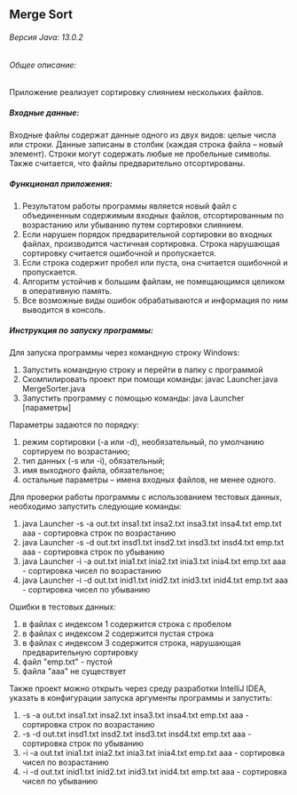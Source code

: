 ## Merge Sort

###### Версия Java: 13.0.2

###### Общее описание:
Приложение реализует сортировку слиянием нескольких файлов.

##### Входные данные:  
Входные файлы содержат данные одного из двух видов: целые числа или строки.
Данные записаны в столбик (каждая строка файла – новый элемент).
Строки могут содержать любые не пробельные символы.
Также считается, что файлы предварительно отсортированы.

##### Функционал приложения:
1. Результатом работы программы является новый файл с объединенным
содержимым входных файлов, отсортированным по возрастанию или убыванию
путем сортировки слиянием.
2. Если нарушен порядок предварительной сортировки во входных файлах,
производится частичная сортировка. Строка нарушающая сортировку считается
ошибочной и пропускается.
3. Если строка содержит пробел или пуста, она считается ошибочной и
пропускается.
4. Алгоритм устойчив к большим файлам, не помещающимся целиком в оперативную
память.
5. Все возможные виды ошибок обрабатываются и информация по ним выводится
в консоль.

##### Инструкция по запуску программы:
Для запуска программы через командную строку Windows:
1. Запустить командную строку и перейти в папку с программой
2. Скомпилировать проект при помощи команды: javac Launcher.java MergeSorter.java
3. Запустить программу с помощью команды: java Launcher [параметры]

Параметры задаются по порядку:
1. режим сортировки (-a или -d), необязательный, по умолчанию сортируем
по возрастанию;
2. тип данных (-s или -i), обязательный;
3. имя выходного файла, обязательное;
4. остальные параметры – имена входных файлов, не менее одного.

Для проверки работы программы с использованием тестовых данных, необходимо запустить следующие команды:
1. java Launcher -s -a out.txt insa1.txt insa2.txt insa3.txt insa4.txt emp.txt aaa - сортировка строк по возрастанию
2. java Launcher -s -d out.txt insd1.txt insd2.txt insd3.txt insd4.txt emp.txt aaa - сортировка строк по убыванию
3. java Launcher -i -a out.txt inia1.txt inia2.txt inia3.txt inia4.txt emp.txt aaa - сортировка чисел по возрастанию
4. java Launcher -i -d out.txt inid1.txt inid2.txt inid3.txt inid4.txt emp.txt aaa - сортировка чисел по убыванию

Ошибки в тестовых данных:
1. в файлах с индексом 1 содержится строка с пробелом
2. в файлах с индексом 2 содержится пустая строка
3. в файлах с индексом 3 содержится строка, нарушающая предварительную сортировку
4. файл "emp.txt" - пустой
5. файла "aaa" не существует

Также проект можно открыть через среду разработки IntelliJ IDEA,
указать в конфигурации запуска аргументы программы и запустить:
1. -s -a out.txt insa1.txt insa2.txt insa3.txt insa4.txt emp.txt aaa - сортировка строк по возрастанию
2. -s -d out.txt insd1.txt insd2.txt insd3.txt insd4.txt emp.txt aaa - сортировка строк по убыванию
3. -i -a out.txt inia1.txt inia2.txt inia3.txt inia4.txt emp.txt aaa - сортировка чисел по возрастанию
4. -i -d out.txt inid1.txt inid2.txt inid3.txt inid4.txt emp.txt aaa - сортировка чисел по убыванию
